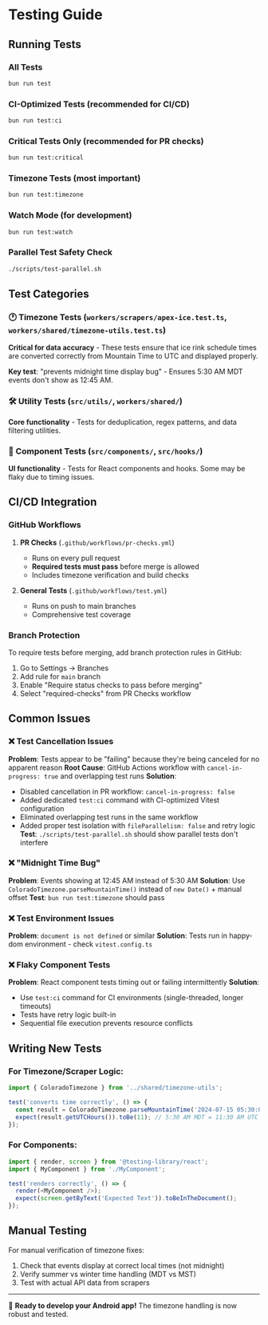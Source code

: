 # Testing Guide

## Running Tests

### All Tests
```bash
bun run test
```

### CI-Optimized Tests (recommended for CI/CD)
```bash
bun run test:ci
```

### Critical Tests Only (recommended for PR checks)
```bash
bun run test:critical
```

### Timezone Tests (most important)
```bash
bun run test:timezone
```

### Watch Mode (for development)
```bash
bun run test:watch
```

### Parallel Test Safety Check
```bash
./scripts/test-parallel.sh
```

## Test Categories

### 🕐 Timezone Tests (`workers/scrapers/apex-ice.test.ts`, `workers/shared/timezone-utils.test.ts`)
**Critical for data accuracy** - These tests ensure that ice rink schedule times are converted correctly from Mountain Time to UTC and displayed properly.

**Key test**: "prevents midnight time display bug" - Ensures 5:30 AM MDT events don't show as 12:45 AM.

### 🛠️ Utility Tests (`src/utils/`, `workers/shared/`)
**Core functionality** - Tests for deduplication, regex patterns, and data filtering utilities.

### 🧪 Component Tests (`src/components/`, `src/hooks/`)
**UI functionality** - Tests for React components and hooks. Some may be flaky due to timing issues.

## CI/CD Integration

### GitHub Workflows

1. **PR Checks** (`.github/workflows/pr-checks.yml`)
   - Runs on every pull request
   - **Required tests must pass** before merge is allowed
   - Includes timezone verification and build checks

2. **General Tests** (`.github/workflows/test.yml`)
   - Runs on push to main branches
   - Comprehensive test coverage

### Branch Protection

To require tests before merging, add branch protection rules in GitHub:

1. Go to Settings → Branches
2. Add rule for `main` branch
3. Enable "Require status checks to pass before merging"
4. Select "required-checks" from PR Checks workflow

## Common Issues

### ❌ Test Cancellation Issues
**Problem**: Tests appear to be "failing" because they're being canceled for no apparent reason
**Root Cause**: GitHub Actions workflow with `cancel-in-progress: true` and overlapping test runs
**Solution**: 
- Disabled cancellation in PR workflow: `cancel-in-progress: false`
- Added dedicated `test:ci` command with CI-optimized Vitest configuration
- Eliminated overlapping test runs in the same workflow
- Added proper test isolation with `fileParallelism: false` and retry logic
**Test**: `./scripts/test-parallel.sh` should show parallel tests don't interfere

### ❌ "Midnight Time Bug"
**Problem**: Events showing at 12:45 AM instead of 5:30 AM
**Solution**: Use `ColoradoTimezone.parseMountainTime()` instead of `new Date()` + manual offset
**Test**: `bun run test:timezone` should pass

### ❌ Test Environment Issues
**Problem**: `document is not defined` or similar
**Solution**: Tests run in happy-dom environment - check `vitest.config.ts`

### ❌ Flaky Component Tests
**Problem**: React component tests timing out or failing intermittently
**Solution**: 
- Use `test:ci` command for CI environments (single-threaded, longer timeouts)
- Tests have retry logic built-in
- Sequential file execution prevents resource conflicts

## Writing New Tests

### For Timezone/Scraper Logic:
```typescript
import { ColoradoTimezone } from '../shared/timezone-utils';

test('converts time correctly', () => {
  const result = ColoradoTimezone.parseMountainTime('2024-07-15 05:30:00');
  expect(result.getUTCHours()).toBe(11); // 5:30 AM MDT = 11:30 AM UTC
});
```

### For Components:
```typescript
import { render, screen } from '@testing-library/react';
import { MyComponent } from './MyComponent';

test('renders correctly', () => {
  render(<MyComponent />);
  expect(screen.getByText('Expected Text')).toBeInTheDocument();
});
```

## Manual Testing

For manual verification of timezone fixes:
1. Check that events display at correct local times (not midnight)
2. Verify summer vs winter time handling (MDT vs MST)
3. Test with actual API data from scrapers

---

🏒 **Ready to develop your Android app!** The timezone handling is now robust and tested.